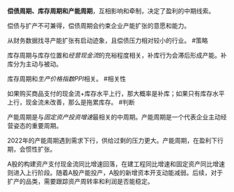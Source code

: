 **偿债周期、库存周期和产能周期**，互相影响和牵制，决定了盈利的中期线索。

偿债与扩产不可兼得，偿债周期会约束企业产能扩张的意愿和能力。

从财务数据找寻产能扩张有启动迹象，且偿债压力相对较小的行业。 #策略

库存周期与库存位置和*经营现金流*的充裕程度相关，补库行为会滞后形成产能。补库分为主动与被动。

库存周期和*生产价格指数PPI*相关。 #相关性

如果购买商品支付的现金流+库存水平上行，那大概率是补库；如果只有库存水平上行，现金流未改善，那么是拖累库存。 #判断

产能周期是与*固定资产投资增速*最相关的中周期。产能周期是一个代表企业主动经营姿态的重要周期。

2022年的产能周期遇到需求下行，供给过剩的压力更大。产能周期，在盈利下行期，会惯性扩张。

A股的构建资产支付现金流同比增速回落，在建工程同比增速和固定资产同比增速则进入上行阶段。随着A股产能投产，A股的新增资本开支动能减弱。后续，对于扩产的品类，需要跟踪资产周转率和利润是否能稳定。